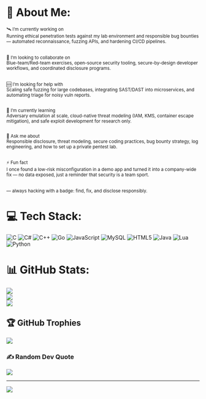 
# 💫 About Me:
<p>
<small>
🛰️ I’m currently working on<br>
Running ethical penetration tests against my lab environment and responsible bug bounties — automated reconnaissance, fuzzing APIs, and hardening CI/CD pipelines.<br><br>

🤝 I’m looking to collaborate on<br>
Blue-team/Red-team exercises, open-source security tooling, secure-by-design developer workflows, and coordinated disclosure programs.<br><br>

🆘 I’m looking for help with<br>
Scaling safe fuzzing for large codebases, integrating SAST/DAST into microservices, and automating triage for noisy vuln reports.<br><br>

🌱 I’m currently learning<br>
Adversary emulation at scale, cloud-native threat modeling (IAM, KMS, container escape mitigation), and safe exploit development for research only.<br><br>

💬 Ask me about<br>
Responsible disclosure, threat modeling, secure coding practices, bug bounty strategy, log engineering, and how to set up a private pentest lab.<br><br>

⚡ Fun fact<br>
I once found a low-risk misconfiguration in a demo app and turned it into a company-wide fix — no data exposed, just a reminder that security is a team sport.<br><br>

— always hacking with a badge: find, fix, and disclose responsibly.
</small>
</p>





# 💻 Tech Stack:
![C](https://img.shields.io/badge/c-%2300599C.svg?style=for-the-badge&logo=c&logoColor=white) ![C#](https://img.shields.io/badge/c%23-%23239120.svg?style=for-the-badge&logo=csharp&logoColor=white) ![C++](https://img.shields.io/badge/c++-%2300599C.svg?style=for-the-badge&logo=c%2B%2B&logoColor=white) ![Go](https://img.shields.io/badge/go-%2300ADD8.svg?style=for-the-badge&logo=go&logoColor=white) ![JavaScript](https://img.shields.io/badge/javascript-%23323330.svg?style=for-the-badge&logo=javascript&logoColor=%23F7DF1E) ![MySQL](https://img.shields.io/badge/mysql-4479A1.svg?style=for-the-badge&logo=mysql&logoColor=white) ![HTML5](https://img.shields.io/badge/html5-%23E34F26.svg?style=for-the-badge&logo=html5&logoColor=white) ![Java](https://img.shields.io/badge/java-%23ED8B00.svg?style=for-the-badge&logo=openjdk&logoColor=white) ![Lua](https://img.shields.io/badge/lua-%232C2D72.svg?style=for-the-badge&logo=lua&logoColor=white) ![Python](https://img.shields.io/badge/python-3670A0?style=for-the-badge&logo=python&logoColor=ffdd54)
# 📊 GitHub Stats:
![](https://github-readme-stats.vercel.app/api?username=N0Xzzzz&theme=dark&hide_border=false&include_all_commits=true&count_private=true)<br/>
![](https://nirzak-streak-stats.vercel.app/?user=N0Xzzzz&theme=dark&hide_border=false)<br/>
![](https://github-readme-stats.vercel.app/api/top-langs/?username=N0Xzzzz&theme=dark&hide_border=false&include_all_commits=true&count_private=true&layout=compact)

## 🏆 GitHub Trophies
![](https://github-profile-trophy.vercel.app/?username=N0Xzzzz&theme=calm_pink&no-frame=false&no-bg=true&margin-w=4)

### ✍️ Random Dev Quote
![](https://quotes-github-readme.vercel.app/api?type=horizontal&theme=radical)

---
[![](https://visitcount.itsvg.in/api?id=N0Xzzzz&icon=10&color=10)](https://visitcount.itsvg.in)


